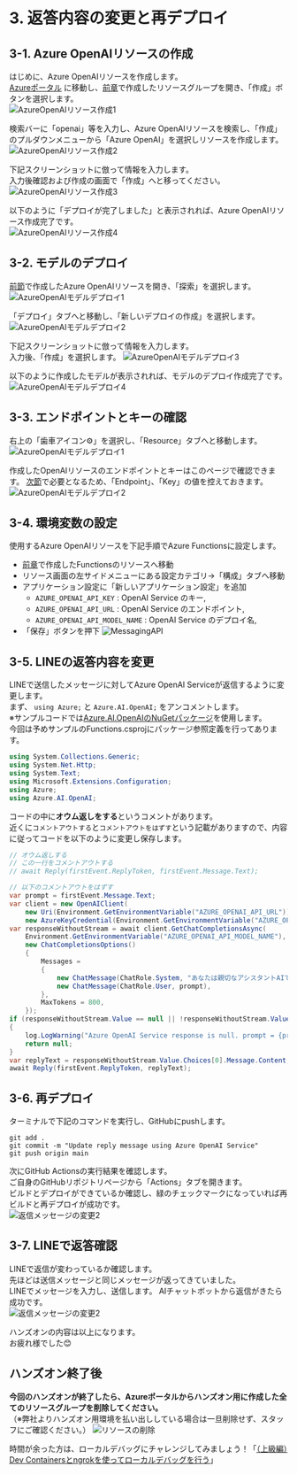 # 3. 返答内容の変更と再デプロイ
## 3-1. Azure OpenAIリソースの作成
はじめに、Azure OpenAIリソースを作成します。  
[Azureポータル](https://portal.azure.com) に移動し、[前章](/docs/2-functions-create.md##2-1-Functionsリソース作成)で作成したリソースグループを開き、「作成」ボタンを選択します。  
![AzureOpenAIリソース作成1](images/create_azureopenai_1.png)  
  
検索バーに「openai」等を入力し、Azure OpenAIリソースを検索し、「作成」のプルダウンメニューから「Azure OpenAI」を選択しリソースを作成します。  
![AzureOpenAIリソース作成2](images/create_azureopenai_2.png)  
  
下記スクリーンショットに倣って情報を入力します。  
入力後確認および作成の画面で「作成」へと移ってください。  
![AzureOpenAIリソース作成3](images/create_azureopenai_3.png)  
  
以下のように「デプロイが完了しました」と表示されれば、Azure OpenAIリソース作成完了です。  
![AzureOpenAIリソース作成4](images/create_azureopenai_4.png)  
  
## 3-2. モデルのデプロイ
[前節](#3-1-azure-openaiリソースの作成)で作成したAzure OpenAIリソースを開き、「探索」を選択します。
![AzureOpenAIモデルデプロイ1](images/deploy_azureopenai_1.png)  
  
「デプロイ」タブへと移動し、「新しいデプロイの作成」を選択します。
![AzureOpenAIモデルデプロイ2](images/deploy_azureopenai_2.png)  
  
下記スクリーンショットに倣って情報を入力します。  
入力後、「作成」を選択します。
![AzureOpenAIモデルデプロイ3](images/deploy_azureopenai_3.png)  
  
以下のように作成したモデルが表示されれば、モデルのデプロイ作成完了です。
![AzureOpenAIモデルデプロイ4](images/deploy_azureopenai_4.png)  
  
## 3-3. エンドポイントとキーの確認
右上の「歯車アイコン⚙」を選択し、「Resource」タブへと移動します。  
![AzureOpenAIモデルデプロイ1](images/check_azureopenai_key_1.png)   
  
作成したOpenAIリソースのエンドポイントとキーはこのページで確認できます。
[次節](#3-4-環境変数の設定)で必要となるため、「Endpoint」、「Key」の値を控えておきます。
![AzureOpenAIモデルデプロイ2](images/check_azureopenai_key_2.png)   
  
## 3-4. 環境変数の設定
使用するAzure OpenAIリソースを下記手順でAzure Functionsに設定します。  
- [前章](/docs/2-functions-create.md##2-1-Functionsリソース作成)で作成したFunctionsのリソースへ移動
- リソース画面の左サイドメニューにある設定カテゴリ→「構成」タブへ移動
- アプリケーション設定に「新しいアプリケーション設定」を追加
    - `AZURE_OPENAI_API_KEY` : OpenAI Service のキー,
    - `AZURE_OPENAI_API_URL` : OpenAI Service のエンドポイント,
    - `AZURE_OPENAI_API_MODEL_NAME` : OpenAI Service のデプロイ名,
- 「保存」ボタンを押下
![MessagingAPI](images/setting_env_variables_1.png)  
  
## 3-5. LINEの返答内容を変更
LINEで送信したメッセージに対してAzure OpenAI Serviceが返信するように変更します。  
まず、 `using Azure;` と `Azure.AI.OpenAI;` をアンコメントします。  
※サンプルコードでは[Azure.AI.OpenAIのNuGetパッケージ](https://www.nuget.org/packages/Azure.AI.OpenAI)を使用します。  
今回は予めサンプルのFunctions.csprojにパッケージ参照定義を行ってあります。  

```cs
using System.Collections.Generic;
using System.Net.Http;
using System.Text;
using Microsoft.Extensions.Configuration;
using Azure;
using Azure.AI.OpenAI;
```

コードの中に**オウム返しをする**というコメントがあります。  
近くに`コメントアウトする`と`コメントアウトをはずす`という記載がありますので、内容に従ってコードを以下のように変更し保存します。  

```cs
// オウム返しする
// この一行をコメントアウトする
// await Reply(firstEvent.ReplyToken, firstEvent.Message.Text);

// 以下のコメントアウトをはずす
var prompt = firstEvent.Message.Text;
var client = new OpenAIClient(
    new Uri(Environment.GetEnvironmentVariable("AZURE_OPENAI_API_URL")),
    new AzureKeyCredential(Environment.GetEnvironmentVariable("AZURE_OPENAI_API_KEY")));
var responseWithoutStream = await client.GetChatCompletionsAsync(
    Environment.GetEnvironmentVariable("AZURE_OPENAI_API_MODEL_NAME"),
    new ChatCompletionsOptions()
    {
        Messages =
        {
            new ChatMessage(ChatRole.System, "あなたは親切なアシスタントAIです。"),
            new ChatMessage(ChatRole.User, prompt),
        },
        MaxTokens = 800,
    });
if (responseWithoutStream.Value == null || !responseWithoutStream.Value.Choices.Any())
{
    log.LogWarning("Azure OpenAI Service response is null. prompt = {prompt}", prompt);
    return null;
}
var replyText = responseWithoutStream.Value.Choices[0].Message.Content;
await Reply(firstEvent.ReplyToken, replyText);
```

## 3-6. 再デプロイ
ターミナルで下記のコマンドを実行し、GitHubにpushします。  
```
git add .  
git commit -m "Update reply message using Azure OpenAI Service"
git push origin main 
```

次にGitHub Actionsの実行結果を確認します。  
ご自身のGitHubリポジトリページから「Actions」タブを開きます。  
ビルドとデプロイができているか確認し、緑のチェックマークになっていれば再ビルドと再デプロイが成功です。  
![返信メッセージの変更2](images/reply_change_2.png)

## 3-7. LINEで返答確認  
LINEで返信が変わっているか確認します。  
先ほどは送信メッセージと同じメッセージが返ってきていました。  
LINEでメッセージを入力し、送信します。 AIチャットボットから返信がきたら成功です。  
![返信メッセージの変更2](images/reply_change_3.png)

ハンズオンの内容は以上になります。  
お疲れ様でした:blush:

## ハンズオン終了後
**今回のハンズオンが終了したら、Azureポータルからハンズオン用に作成した全てのリソースグループを削除してください。**  
（※弊社よりハンズオン用環境を払い出ししている場合は一旦削除せず、スタッフにご確認ください。）
![リソースの削除](images/delete_resourcegroup_1.png)  

時間が余った方は、ローカルデバッグにチャレンジしてみましょう！「[（上級編）Dev Containersとngrokを使ってローカルデバッグを行う](/docs/4-document-suppliment.md)」
